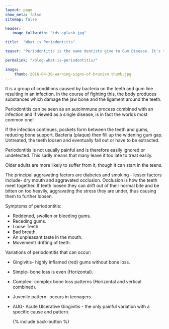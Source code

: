 ```yaml
---
layout: page
show_meta: false
sitemap: false

header:
   image_fullwidth: "ids-splash.jpg"

title:  "What is Periodontitis"

teaser: "Periodontitis is the name dentists give to Gum Disease. It's the World's most common disease and it is usually painless." 

permalink: "/blog-what-is-periodontitis/"

image:
    thumb: 2016-04-30-warning-signs-of-bruxism.thumb.jpg
---
```



It is a group of conditions caused by bacteria on the teeth and gum line resulting in an infection. In the course of fighting this, the body produces substances which damage the jaw bone and the ligament around the teeth.

Periodontitis can be seen as an autoimmune process combined with an infection and if viewed as a single disease, is in fact the worlds most common one!

If the infection continues, pockets form between the teeth and gums, reducing bone support. Bacteria (plaque) then fill up the widening gum gap. Untreated, the teeth loosen and eventually fall out or have to be extracted.

Periodontitis is not usually painful and is therefore easily ignored or undetected. This sadly means that many leave it too late to treat easily.

Older adults are more likely to suffer from it, though it can start in the teens.

The principal aggravating factors are diabetes and smoking - lesser factors include- dry mouth and aggravated occlusion. Occlusion is how the teeth meet together. If teeth loosen they can drift out of their normal bite and be bitten on too heavily, aggravating the stress they are under, thus causing them to further loosen.

Symptoms of periodontitis:

+ Reddened, swollen or bleeding gums.
+ Receding gums.
+ Loose Teeth.
+ Bad breath.
+ An unpleasant taste in the mouth.
+ Movement/ drifting of teeth.

Variations of periodontitis that can occur:

+ Gingivitis- highly inflamed (red) gums without bone loss.
+ Simple- bone loss is even (Horizontal).
+ Complex- complex bone loss patterns (Horizontal and vertical combined).
+ Juvenile pattern- occurs in teenagers.
+ AUG- Acute Ulcerative Gingivitis - the only painful variation with a specific cause and pattern.

  {% include back-button %}

